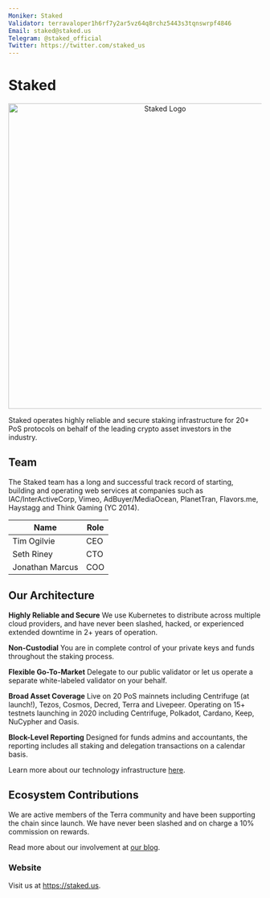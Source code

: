 ```yaml
---
Moniker: Staked
Validator: terravaloper1h6rf7y2ar5vz64q8rchz5443s3tqnswrpf4846
Email: staked@staked.us
Telegram: @staked_official
Twitter: https://twitter.com/staked_us
---
```


# Staked

<p align="center">
     <img width="608" alt="Staked Logo" src="https://user-images.githubusercontent.com/3753783/80396377-8a8f6200-8882-11ea-9859-8518f5cfdc7d.png">
</p>

Staked operates highly reliable and secure staking infrastructure for 20+ PoS protocols on behalf of the leading crypto asset investors in the industry.

## Team

The Staked team has a long and successful track record of starting, building and operating web services at companies such as IAC/InterActiveCorp, Vimeo, AdBuyer/MediaOcean, PlanetTran, Flavors.me, Haystagg and Think Gaming (YC 2014).

| Name      | Role           |
| --------- | -------------- |
| Tim Ogilvie    | CEO     |
| Seth Riney   | CTO     |
| Jonathan Marcus   | COO     |

## Our Architecture

**Highly Reliable and Secure**
We use Kubernetes to distribute across multiple cloud providers, and have never been slashed, hacked, or experienced extended downtime in 2+ years of operation.

**Non-Custodial**
You are in complete control of your private keys and funds throughout the staking process.

**Flexible Go-To-Market**
Delegate to our public validator or let us operate a separate white-labeled validator on your behalf.

**Broad Asset Coverage**
Live on 20 PoS mainnets including Centrifuge (at launch!), Tezos, Cosmos, Decred, Terra and Livepeer. Operating on 15+ testnets launching in 2020 including Centrifuge, Polkadot, Cardano, Keep, NuCypher and Oasis.

**Block-Level Reporting**
Designed for funds admins and accountants, the reporting includes all staking and delegation transactions on a calendar basis.

Learn more about our technology infrastructure [here](https://staked.us/technology/).

## Ecosystem Contributions

We are active members of the Terra community and have been supporting the chain since launch. We have never been slashed and on charge a 10% commission on rewards.

Read more about our involvement at [our blog](https://blog.staked.us/blog).

### Website

Visit us at https://staked.us.
